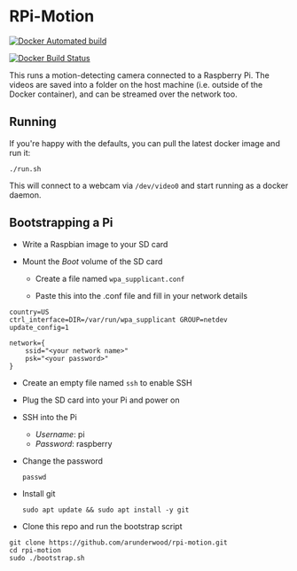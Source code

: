 # RPi-Motion

[![Docker Automated build](https://img.shields.io/docker/automated/jrottenberg/ffmpeg.svg)](https://hub.docker.com/r/arunderwood/rpi-motion)

[![Docker Build Status](https://img.shields.io/docker/build/jrottenberg/ffmpeg.svg)](https://hub.docker.com/r/arunderwood/rpi-motion)

This runs a motion-detecting camera connected to a Raspberry Pi. The videos are saved into a folder on the host machine (i.e. outside of the Docker container), and can be streamed over the network too.

## Running

If you're happy with the defaults, you can pull the latest docker image and run it:

    ./run.sh

This will connect to a webcam via `/dev/video0` and start running as a docker daemon.

## Bootstrapping a Pi

* Write a Raspbian image to your SD card

* Mount the *Boot* volume of the SD card

  * Create a file named `wpa_supplicant.conf`

  * Paste this into the .conf file and fill in your network details

```
country=US
ctrl_interface=DIR=/var/run/wpa_supplicant GROUP=netdev
update_config=1

network={
    ssid="<your network name>"
    psk="<your password>"
}
```

  * Create an empty file named `ssh` to enable SSH

* Plug the SD card into your Pi and power on

* SSH into the Pi
  * *Username*: pi
  * *Password*: raspberry

* Change the password

  `passwd`

* Install git

  `sudo apt update && sudo apt install -y git`

* Clone this repo and run the bootstrap script

```
git clone https://github.com/arunderwood/rpi-motion.git
cd rpi-motion
sudo ./bootstrap.sh
```
